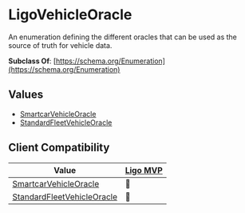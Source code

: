 # LigoVehicleOracle
An enumeration defining the different oracles that can be used as the source of truth for vehicle data.

**Subclass Of**: [https://schema.org/Enumeration](https://schema.org/Enumeration)

## Values
- [SmartcarVehicleOracle](./SmartcarVehicleOracle)
- [StandardFleetVehicleOracle](./StandardFleetVehicleOracle)

## Client Compatibility
| Value                                                      | [Ligo MVP](../../Clients/Ligo%20MVP.md) |
| ---------------------------------------------------------- | --------------------------------------- |
| [SmartcarVehicleOracle](./SmartcarVehicleOracle)           | 🚧                                      |
| [StandardFleetVehicleOracle](./StandardFleetVehicleOracle) | 🚧                                      |
